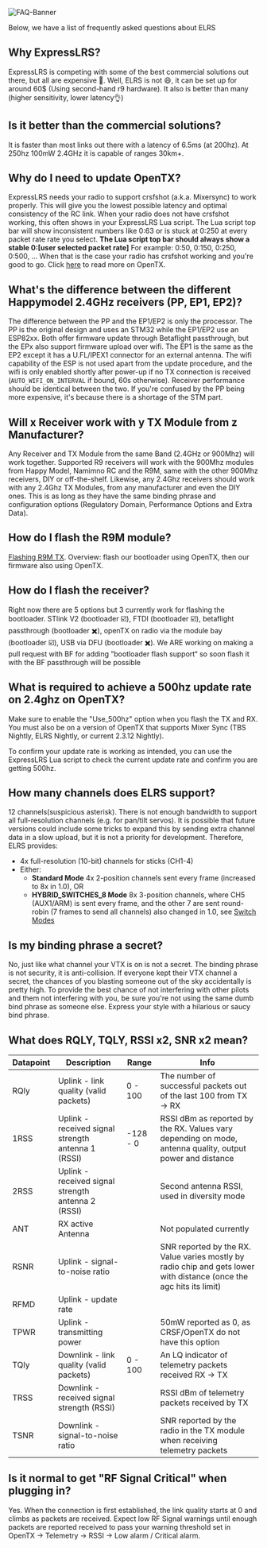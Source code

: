 ![FAQ-Banner](https://raw.githubusercontent.com/ExpressLRS/ExpressLRS-Hardware/master/img/faq.png)

Below, we have a list of frequently asked questions about ELRS

## Why ExpressLRS?

ExpressLRS is competing with some of the best commercial solutions out there, but all are expensive 🙁. Well, ELRS is not 😄, it can be set up for around 60$ (Using second-hand r9 hardware). It also is better than many (higher sensitivity, lower latency👌)

## Is it better than the commercial solutions?

It is faster than most links out there with a latency of 6.5ms (at 200hz). At 250hz 100mW 2.4GHz it is capable of ranges 30km+.

## Why do I need to update OpenTX?

ExpressLRS needs your radio to support crsfshot (a.k.a. Mixersync) to work properly.
This will give you the lowest possible latency and optimal consistency of the RC link.
When your radio does not have crsfshot working, this often shows in your ExpressLRS Lua script.
The Lua script top bar will show inconsistent numbers like 0:63 or is stuck at 0:250 at every packet rate rate you select.
**The Lua script top bar should always show a stable 0:[user selected packet rate]**
For example: 0:50, 0:150, 0:250, 0:500, ...
When that is the case your radio has crsfshot working and you're good to go. Click [here](https://github.com/ExpressLRS/ExpressLRS/wiki/OpenTX-and-Betaflight-Setup#opentx) to read more on OpenTX.

## What's the difference between the different Happymodel 2.4GHz receivers (PP, EP1, EP2)?

The difference between the PP and the EP1/EP2 is only the processor. The PP is the original design and uses an STM32 while the EP1/EP2 use an ESP82xx. Both offer firmware update through Betaflight passthrough, but the EPx also support firmware upload over wifi. The EP1 is the same as the EP2 except it has a U.FL/IPEX1 connector for an external antenna. The wifi capability of the ESP is not used apart from the update procedure, and the wifi is only enabled shortly after power-up if no TX connection is received (`AUTO_WIFI_ON_INTERVAL` if bound, 60s otherwise). Receiver performance should be identical between the two.
If you're confused by the PP being more expensive, it's because there is a shortage of the STM part.

## Will x Receiver work with y TX Module from z Manufacturer?

Any Receiver and TX Module from the same Band (2.4GHz or 900Mhz) will work together. Supported R9 receivers will work with the 900Mhz modules from Happy Model, Namimno RC and the R9M, same with the other 900Mhz receivers, DIY or off-the-shelf. Likewise, any 2.4Ghz receivers should work with any 2.4Ghz TX Modules, from any manufacturer and even the DIY ones. This is as long as they have the same binding phrase and configuration options (Regulatory Domain, Performance Options and Extra Data).

## How do I flash the R9M module?

[Flashing R9M TX](https://github.com/ExpressLRS/ExpressLRS/wiki/Flashing-R9M-TX). Overview: flash our bootloader using OpenTX, then our firmware also using OpenTX.

## How do I flash the receiver?

Right now there are 5 options but 3 currently work for flashing the bootloader. STlink V2 (bootloader ☑️), FTDI (bootloader ☑️), betaflight passthrough (bootloader ✖️), openTX on radio via the module bay (bootloader ☑️), USB via DFU (bootloader ✖️). We ARE working on making a pull request with BF for adding ”bootloader flash support“ so soon flash it with the BF passthrough will be possible

## What is required to achieve a 500hz update rate on 2.4ghz on OpenTX?

Make sure to enable the "Use_500hz" option when you flash the TX and RX. You must also be on a version of OpenTX that supports Mixer Sync (TBS Nightly, ELRS Nightly, or current 2.3.12 Nightly).

To confirm your update rate is working as intended, you can use the ExpressLRS Lua script to check the current update rate and confirm you are getting 500hz.

## How many channels does ELRS support?
12 channels(suspicious asterisk). There is not enough bandwidth to support all full-resolution channels (e.g. for pan/tilt servos). It is possible that future versions could include some tricks to expand this by sending extra channel data in a slow upload, but it is not a priority for development. Therefore, ELRS provides:
  * 4x full-resolution (10-bit) channels for sticks (CH1-4)
  * Either:
    * **Standard Mode** 4x 2-position channels sent every frame (increased to 8x in 1.0), OR
    * **HYBRID_SWITCHES_8 Mode** 8x 3-position channels, where CH5 (AUX1/ARM) is sent every frame, and the other 7 are sent round-robin (7 frames to send all channels) also changed in 1.0, see [Switch Modes](https://github.com/ExpressLRS/ExpressLRS/wiki/Switch-Modes)

## Is my binding phrase a secret?

No, just like what channel your VTX is on is not a secret. The binding phrase is not security, it is anti-collision. If everyone kept their VTX channel a secret, the chances of you blasting someone out of the sky accidentally is pretty high. To provide the best chance of not interfering with other pilots and them not interfering with you, be sure you're not using the same dumb bind phrase as someone else. Express your style with a hilarious or saucy bind phrase.

## What does RQLY, TQLY, RSSI x2, SNR x2 mean?

| Datapoint| Description   |   Range | Info |
|------|-----------------------------------------|---|---|
| RQly | Uplink - link quality (valid packets)                |  0 - 100  | The number of successful packets out of the last 100 from TX → RX |
| 1RSS | Uplink - received signal strength antenna 1 (RSSI)   | -128 - 0  | RSSI dBm as reported by the RX. Values vary depending on mode, antenna quality, output power and distance |
| 2RSS | Uplink - received signal strength antenna 2 (RSSI)   |           | Second antenna RSSI, used in diversity mode |
| ANT  | RX active Antenna                                    |           | Not populated currently |
| RSNR | Uplink - signal-to-noise ratio                       |           | SNR reported by the RX. Value varies mostly by radio chip and gets lower with distance (once the agc hits its limit)|
| RFMD | Uplink - update rate                                 |           |  |
| TPWR | Uplink - transmitting power                          |           | 50mW reported as 0, as CRSF/OpenTX do not have this option |
| TQly | Downlink - link quality (valid packets)              |  0 - 100  | An LQ indicator of telemetry packets received RX → TX |
| TRSS | Downlink - received signal strength (RSSI)           |           | RSSI dBm of telemetry packets received by TX |
| TSNR | Downlink - signal-to-noise ratio                     |           | SNR reported by the radio in the TX module when receiving telemetry packets |


## Is it normal to get "RF Signal Critical" when plugging in?
Yes. When the connection is first established, the link quality starts at 0 and climbs as packets are received. Expect low RF Signal warnings until enough packets are reported received to pass your warning threshold set in OpenTX -> Telemetry -> RSSI -> Low alarm / Critical alarm.